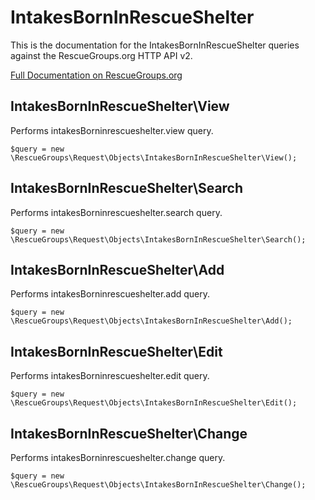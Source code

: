 # IntakesBornInRescueShelter

This is the documentation for the IntakesBornInRescueShelter queries against the RescueGroups.org HTTP API v2.

[Full Documentation on RescueGroups.org](https://userguide.rescuegroups.org/display/APIDG/Object+definitions#Objectdefinitions-intakesBorninrescueshelter)

## IntakesBornInRescueShelter\View

Performs intakesBorninrescueshelter.view query.

    $query = new \RescueGroups\Request\Objects\IntakesBornInRescueShelter\View();


## IntakesBornInRescueShelter\Search

Performs intakesBorninrescueshelter.search query.

    $query = new \RescueGroups\Request\Objects\IntakesBornInRescueShelter\Search();


## IntakesBornInRescueShelter\Add

Performs intakesBorninrescueshelter.add query.

    $query = new \RescueGroups\Request\Objects\IntakesBornInRescueShelter\Add();


## IntakesBornInRescueShelter\Edit

Performs intakesBorninrescueshelter.edit query.

    $query = new \RescueGroups\Request\Objects\IntakesBornInRescueShelter\Edit();


## IntakesBornInRescueShelter\Change

Performs intakesBorninrescueshelter.change query.

    $query = new \RescueGroups\Request\Objects\IntakesBornInRescueShelter\Change();


